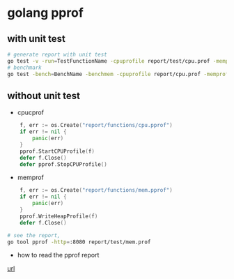 # golang pprof
## with unit test
```sh
# generate report with unit test
go test -v -run=TestFunctionName -cpuprofile report/test/cpu.prof -memprofile report/test/mem.prof
# benchmark
go test -bench=BenchName -benchmem -cpuprofile report/cpu.prof -memprofile report/mem.prof -benchtime=5s
```

##  without unit test 
- cpucprof
```go
	f, err := os.Create("report/functions/cpu.pprof")
	if err != nil {
		panic(err)
	}
	pprof.StartCPUProfile(f)
	defer f.Close()
	defer pprof.StopCPUProfile()
```

- memprof
```go
	f, err := os.Create("report/functions/mem.pprof")
	if err != nil {
		panic(err)
	}
	pprof.WriteHeapProfile(f)
	defer f.Close()
```

```sh
# see the report,
go tool pprof -http=:8080 report/test/mem.prof
```

- how to read the pprof report

[url](https://github.com/google/pprof/blob/main/doc/README.md#interpreting-the-callgraph)